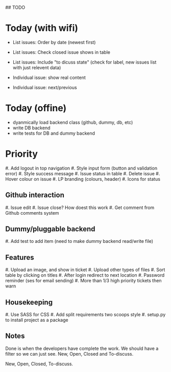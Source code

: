 ## TODO

# Today (with wifi)

 - List issues: Order by date (newest first)
 - List issues: Check closed issue shows in table
 - List issues: Include "to dicuss state" (check for label, new issues list with just relevent data)

 - Individual issue: show real content
 - Individual issue: next/previous

# Today (offine)

 - dyanmically load backend class (github, dummy, db, etc)
 - write DB backend
 - write tests for DB and dummy backend

# Priority

#. Add logout in top navigation
#. Style input form (button and validation error)
#. Style success message
#. Issue status in table
#. Delete issue
#. Hover colour on issue
#. LP branding (colours, header)
#. Icons for status

Github interaction
------------------
#. Issue edit
#. Issue close? How doest this work
#. Get comment from Github comments system

Dummy/pluggable backend
-----------------------
#. Add test to add item (need to make dummy backend read/write file)

Features
--------
#. Upload an image, and show in ticket
#. Upload other types of files
#. Sort table by clicking on titles
#. After login redirect to next location
#. Password reminder (ses for email sending)
#. More than 1/3 high priority tickets then warn

Housekeeping
------------
#. Use SASS for CSS
#. Add split requirements two scoops style
#. setup.py to install project as a package

Notes
-----
Done is when the developers have complete the work.
We should have a filter so we can just see. New, Open, Closed and To-discuss.

New, Open, Closed, To-discuss.
